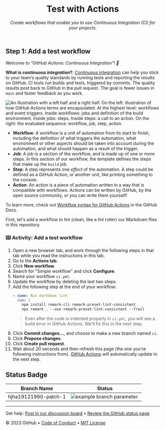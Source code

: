 <header>

<!--
  <<< Author notes: Course header >>>
  Include a 1280×640 image, course title in sentence case, and a concise description in emphasis.
  In your repository settings: enable template repository, add your 1280×640 social image, auto delete head branches.
  Add your open source license, GitHub uses MIT license.
-->

# Test with Actions

_Create workflows that enable you to use Continuous Integration (CI) for your projects._

</header>

<!--
  <<< Author notes: Step 1 >>>
  Choose 3-5 steps for your course.
  The first step is always the hardest, so pick something easy!
  Link to docs.github.com for further explanations.
  Encourage users to open new tabs for steps!
-->

## Step 1: Add a test workflow

_Welcome to "GitHub Actions: Continuous Integration"! :wave:_

**What is _continuous integration_?**: [Continuous integration](https://en.wikipedia.org/wiki/Continuous_integration) can help you stick to your team’s quality standards by running tests and reporting the results on GitHub. CI tools run builds and tests, triggered by commits. The quality results post back to GitHub in the pull request. The goal is fewer issues in `main` and faster feedback as you work.

![An illustration with a left half and a right half. On the left: illustration of how GitHub Actions terms are encapsulated. At the highest level: workflows and event triggers. Inside workflows: jobs and definition of the build environment. Inside jobs: steps. Inside steps: a call to an action. On the right: the evaluated sequence: workflow, job, step, action.](https://user-images.githubusercontent.com/6351798/88589835-f5ce0900-d016-11ea-8c8a-0e7d7907c713.png)

- **Workflow**: A workflow is a unit of automation from its start to finish, including the definition of what triggers the automation, what environment or other aspects should be taken into account during the automation, and what should happen as a result of the trigger.
- **Job**: A job is a section of the workflow, and is made up of one or more steps. In this section of our workflow, the template defines the steps that make up the `build` job.
- **Step**: A step represents one _effect_ of the automation. A step could be defined as a GitHub Action, or another unit, like printing something to the console.
- **Action**: An action is a piece of automation written in a way that is compatible with workflows. Actions can be written by GitHub, by the open source community, or you can write them yourself!

To learn more, check out [Workflow syntax for GitHub Actions](https://docs.github.com/actions/using-workflows/workflow-syntax-for-github-actions) in the GitHub Docs.

First, let's add a workflow to lint (clean, like a lint roller) our Markdown files in this repository.

### :keyboard: Activity: Add a test workflow

1. Open a new browser tab, and work through the following steps in that tab while you read the instructions in this tab.
1. Go to the **Actions tab**.
1. Click **New workflow**.
1. Search for "Simple workflow" and click **Configure**.
1. Name your workflow `ci.yml`.
1. Update the workflow by deleting the last two steps.
1. Add the following step at the end of your workflow:
   ```yml
   - name: Run markdown lint
     run: |
       npm install remark-cli remark-preset-lint-consistent
       npx remark . --use remark-preset-lint-consistent --frail
   ```
   > Even after the code is indented properly in `ci.yml`, you will see a build error in GitHub Actions. We'll fix this in the next step.
1. Click **Commit changes...**, and choose to make a new branch named `ci`.
1. Click **Propose changes**.
1. Click **Create pull request**.
1. Wait about 20 seconds and then refresh this page (the one you're following instructions from). [GitHub Actions](https://docs.github.com/actions) will automatically update to the next step.

## Status Badge

| Branch Name | Status     |
|-------------|------------|
| hjha19121980-patch-1        | ![example branch parameter.](https://github.com/hjha19121980/skills-test-with-actions/actions/workflows/blank.yml/badge.svg?branch=hjha19121980-patch-1)     |





<footer>

<!--
  <<< Author notes: Footer >>>
  Add a link to get support, GitHub status page, code of conduct, license link.
-->

---

Get help: [Post in our discussion board](https://github.com/orgs/skills/discussions/categories/test-with-actions) &bull; [Review the GitHub status page](https://www.githubstatus.com/)

&copy; 2023 GitHub &bull; [Code of Conduct](https://www.contributor-covenant.org/version/2/1/code_of_conduct/code_of_conduct.md) &bull; [MIT License](https://gh.io/mit)

</footer>
